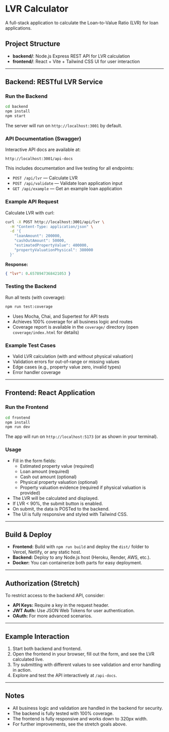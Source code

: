 # LVR Calculator

A full-stack application to calculate the Loan-to-Value Ratio (LVR) for loan applications.

## Project Structure

- **backend/**: Node.js Express REST API for LVR calculation
- **frontend/**: React + Vite + Tailwind CSS UI for user interaction

---

## Backend: RESTful LVR Service

### Run the Backend

```sh
cd backend
npm install
npm start
```

The server will run on `http://localhost:3001` by default.

### API Documentation (Swagger)

Interactive API docs are available at:

```
http://localhost:3001/api-docs
```

This includes documentation and live testing for all endpoints:

- `POST /api/lvr` — Calculate LVR
- `POST /api/validate` — Validate loan application input
- `GET /api/example` — Get an example loan application

### Example API Request

Calculate LVR with curl:

```sh
curl -X POST http://localhost:3001/api/lvr \
  -H "Content-Type: application/json" \
  -d '{
    "loanAmount": 200000,
    "cashOutAmount": 50000,
    "estimatedPropertyValue": 400000,
    "propertyValuationPhysical": 380000
  }'
```

**Response:**

```json
{ "lvr": 0.6578947368421053 }
```

### Testing the Backend

Run all tests (with coverage):

```sh
npm run test:coverage
```

- Uses Mocha, Chai, and Supertest for API tests
- Achieves 100% coverage for all business logic and routes
- Coverage report is available in the `coverage/` directory (open `coverage/index.html` for details)

### Example Test Cases

- Valid LVR calculation (with and without physical valuation)
- Validation errors for out-of-range or missing values
- Edge cases (e.g., property value zero, invalid types)
- Error handler coverage

---

## Frontend: React Application

### Run the Frontend

```sh
cd frontend
npm install
npm run dev
```

The app will run on `http://localhost:5173` (or as shown in your terminal).

### Usage

- Fill in the form fields:
  - Estimated property value (required)
  - Loan amount (required)
  - Cash out amount (optional)
  - Physical property valuation (optional)
  - Property valuation evidence (required if physical valuation is provided)
- The LVR will be calculated and displayed.
- If LVR < 90%, the submit button is enabled.
- On submit, the data is POSTed to the backend.
- The UI is fully responsive and styled with Tailwind CSS.

---

## Build & Deploy

- **Frontend:** Build with `npm run build` and deploy the `dist/` folder to Vercel, Netlify, or any static host.
- **Backend:** Deploy to any Node.js host (Heroku, Render, AWS, etc.).
- **Docker:** You can containerize both parts for easy deployment.

---

## Authorization (Stretch)

To restrict access to the backend API, consider:

- **API Keys:** Require a key in the request header.
- **JWT Auth:** Use JSON Web Tokens for user authentication.
- **OAuth:** For more advanced scenarios.

---

## Example Interaction

1. Start both backend and frontend.
2. Open the frontend in your browser, fill out the form, and see the LVR calculated live.
3. Try submitting with different values to see validation and error handling in action.
4. Explore and test the API interactively at `/api-docs`.

---

## Notes

- All business logic and validation are handled in the backend for security.
- The backend is fully tested with 100% coverage.
- The frontend is fully responsive and works down to 320px width.
- For further improvements, see the stretch goals above.
